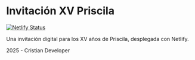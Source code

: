 # Invitación XV Priscila

[![Netlify Status](https://api.netlify.com/api/v1/badges/15f2ac39-9926-4091-afd7-4f5ffa5b3cd7/deploy-status)](https://app.netlify.com/projects/invitacionmisxvpriscila/deploys)

Una invitación digital para los XV años de Priscila, desplegada con Netlify.

2025 - Cristian Developer